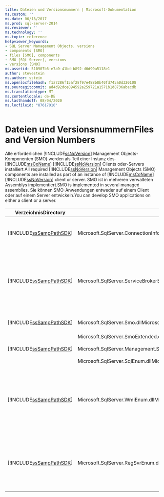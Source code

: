 ```yaml
---
title: Dateien und Versionsnummern | Microsoft-Dokumentation
ms.custom: ''
ms.date: 06/13/2017
ms.prod: sql-server-2014
ms.reviewer: ''
ms.technology: ''
ms.topic: reference
helpviewer_keywords:
- SQL Server Management Objects, versions
- components [SMO]
- files [SMO], components
- SMO [SQL Server], versions
- versions [SMO]
ms.assetid: 510907b6-e7a9-41bd-b892-d6d99a5118e1
author: stevestein
ms.author: sstein
ms.openlocfilehash: f1a7286f15af28f97e488b8b40fd745a0d320108
ms.sourcegitcommit: ad4d92dce894592a259721a1571b1d8736abacdb
ms.translationtype: MT
ms.contentlocale: de-DE
ms.lasthandoff: 08/04/2020
ms.locfileid: "87617910"
---
```

# <a name="files-and-version-numbers"></a><span data-ttu-id="eca6c-102">Dateien und Versionsnummern</span><span class="sxs-lookup"><span data-stu-id="eca6c-102">Files and Version Numbers</span></span>
  <span data-ttu-id="eca6c-103">Alle erforderlichen [!INCLUDE[ssNoVersion](../../includes/ssnoversion-md.md)] Management Objects-Komponenten (SMO) werden als Teil einer Instanz des- [!INCLUDE[msCoName](../../includes/msconame-md.md)] [!INCLUDE[ssNoVersion](../../includes/ssnoversion-md.md)] Clients oder-Servers installiert.</span><span class="sxs-lookup"><span data-stu-id="eca6c-103">All required [!INCLUDE[ssNoVersion](../../includes/ssnoversion-md.md)] Management Objects (SMO) components are installed as part of an instance of [!INCLUDE[msCoName](../../includes/msconame-md.md)] [!INCLUDE[ssNoVersion](../../includes/ssnoversion-md.md)] client or server.</span></span> <span data-ttu-id="eca6c-104">SMO ist in mehreren verwalteten Assemblys implementiert.</span><span class="sxs-lookup"><span data-stu-id="eca6c-104">SMO is implemented in several managed assemblies.</span></span> <span data-ttu-id="eca6c-105">Sie können SMO-Anwendungen entweder auf einem Client oder auf einem Server entwickeln.</span><span class="sxs-lookup"><span data-stu-id="eca6c-105">You can develop SMO applications on either a client or a server.</span></span>  
  
|<span data-ttu-id="eca6c-106">Verzeichnis</span><span class="sxs-lookup"><span data-stu-id="eca6c-106">Directory</span></span>|<span data-ttu-id="eca6c-107">Datei</span><span class="sxs-lookup"><span data-stu-id="eca6c-107">File</span></span>|<span data-ttu-id="eca6c-108">BESCHREIBUNG</span><span class="sxs-lookup"><span data-stu-id="eca6c-108">Description</span></span>|  
|---------------|----------|-----------------|  
|[!INCLUDE[ssSampPathSDK](../../includes/sssamppathsdk-md.md)]|<span data-ttu-id="eca6c-109">Microsoft.SqlServer.ConnectionInfo.dll</span><span class="sxs-lookup"><span data-stu-id="eca6c-109">Microsoft.SqlServer.ConnectionInfo.dll</span></span>|<span data-ttu-id="eca6c-110">Unterstützt das Herstellen von Verbindungen mit einer Instanz von [!INCLUDE[ssNoVersion](../../includes/ssnoversion-md.md)].</span><span class="sxs-lookup"><span data-stu-id="eca6c-110">Contains support for connecting to an instance of [!INCLUDE[ssNoVersion](../../includes/ssnoversion-md.md)].</span></span>|  
|[!INCLUDE[ssSampPathSDK](../../includes/sssamppathsdk-md.md)]|<span data-ttu-id="eca6c-111">Microsoft.SqlServer.ServiceBrokerEnum.dll</span><span class="sxs-lookup"><span data-stu-id="eca6c-111">Microsoft.SqlServer.ServiceBrokerEnum.dll</span></span>|<span data-ttu-id="eca6c-112">Unterstützt die Programmierung des [!INCLUDE[msCoName](../../includes/msconame-md.md)] Service Broker.</span><span class="sxs-lookup"><span data-stu-id="eca6c-112">Contains support for programming the [!INCLUDE[msCoName](../../includes/msconame-md.md)] Service Broker.</span></span> <span data-ttu-id="eca6c-113">Dies ist nur in Programmen erforderlich, die auf Service Broker zugreifen.</span><span class="sxs-lookup"><span data-stu-id="eca6c-113">This is required only in programs that access the Service Broker.</span></span>|  
|[!INCLUDE[ssSampPathSDK](../../includes/sssamppathsdk-md.md)]|<span data-ttu-id="eca6c-114">Microsoft.SqlServer.Smo.dll</span><span class="sxs-lookup"><span data-stu-id="eca6c-114">Microsoft.SqlServer.Smo.dll</span></span>|<span data-ttu-id="eca6c-115">Enthält einen Großteil der SMO-Klassen.</span><span class="sxs-lookup"><span data-stu-id="eca6c-115">Contains the most of the SMO classes.</span></span>|  
|[!INCLUDE[ssSampPathSDK](../../includes/sssamppathsdk-md.md)]|<span data-ttu-id="eca6c-116">Microsoft.SqlServer.SmoExtended.dll</span><span class="sxs-lookup"><span data-stu-id="eca6c-116">Microsoft.SqlServer.SmoExtended.dll</span></span><br /><br /> <span data-ttu-id="eca6c-117">Microsoft.SqlServer.Management.Sdk.Sfc.dll</span><span class="sxs-lookup"><span data-stu-id="eca6c-117">Microsoft.SqlServer.Management.Sdk.Sfc.dll</span></span><br /><br /> <span data-ttu-id="eca6c-118">Microsoft.SqlServer.SqlEnum.dll</span><span class="sxs-lookup"><span data-stu-id="eca6c-118">Microsoft.SqlServer.SqlEnum.dll</span></span>|<span data-ttu-id="eca6c-119">Unterstützt die SMO-Klassen.</span><span class="sxs-lookup"><span data-stu-id="eca6c-119">Contains support for the SMO classes.</span></span>|  
|[!INCLUDE[ssSampPathSDK](../../includes/sssamppathsdk-md.md)]|<span data-ttu-id="eca6c-120">Microsoft.SqlServer.WmiEnum.dll</span><span class="sxs-lookup"><span data-stu-id="eca6c-120">Microsoft.SqlServer.WmiEnum.dll</span></span>|<span data-ttu-id="eca6c-121">Enthält die WMI-Anbieterklassen (Windows Management Instrumentation, Windows-Verwaltungsinstrumentation).</span><span class="sxs-lookup"><span data-stu-id="eca6c-121">Contains the Windows Management Instrumentation (WMI) Provider classes.</span></span> <span data-ttu-id="eca6c-122">Dies ist nur für Programme erforderlich, die die WMI-Anbieterklassen verwenden.</span><span class="sxs-lookup"><span data-stu-id="eca6c-122">This is required only for programs that use the WMI Provider classes.</span></span>|  
|[!INCLUDE[ssSampPathSDK](../../includes/sssamppathsdk-md.md)]|<span data-ttu-id="eca6c-123">Microsoft.SqlServer.RegSvrEnum.dll</span><span class="sxs-lookup"><span data-stu-id="eca6c-123">Microsoft.SqlServer.RegSvrEnum.dll</span></span>|<span data-ttu-id="eca6c-124">Enthält die Klassen, die den registrierten Server darstellen.</span><span class="sxs-lookup"><span data-stu-id="eca6c-124">Contains the Registered Server classes.</span></span> <span data-ttu-id="eca6c-125">Dies ist nur für Programme erforderlich, die die Klassen für den registrierten Server enthalten.</span><span class="sxs-lookup"><span data-stu-id="eca6c-125">This is required only for programs that use the Registered Server classes.</span></span>|  
  
  
